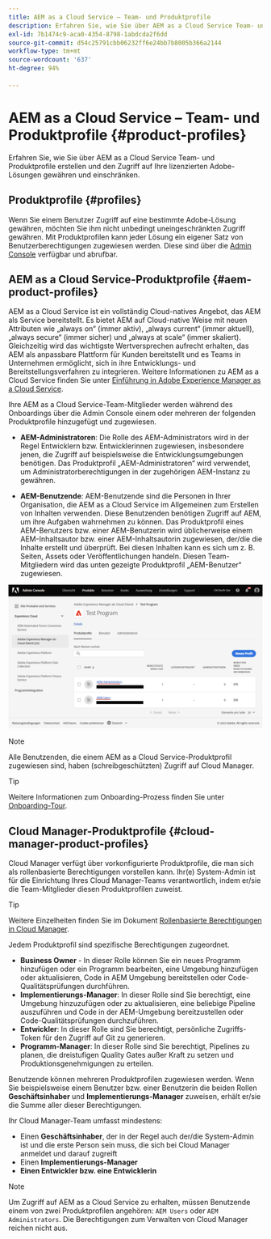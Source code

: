 ```yaml
---
title: AEM as a Cloud Service – Team- und Produktprofile
description: Erfahren Sie, wie Sie über AEM as a Cloud Service Team- und Produktprofile erstellen und den Zugriff auf Ihre lizenzierten Adobe-Lösungen gewähren und einschränken.
exl-id: 7b1474c9-aca0-4354-8798-1abdcda2f6dd
source-git-commit: d54c25791cbb06232ff6e24bb7b8005b366a2144
workflow-type: tm+mt
source-wordcount: '637'
ht-degree: 94%

---
```


# AEM as a Cloud Service – Team- und Produktprofile {#product-profiles}

Erfahren Sie, wie Sie über AEM as a Cloud Service Team- und Produktprofile erstellen und den Zugriff auf Ihre lizenzierten Adobe-Lösungen gewähren und einschränken.

## Produktprofile {#profiles}

Wenn Sie einem Benutzer Zugriff auf eine bestimmte Adobe-Lösung gewähren, möchten Sie ihm nicht unbedingt uneingeschränkten Zugriff gewähren. Mit Produktprofilen kann jeder Lösung ein eigener Satz von Benutzerberechtigungen zugewiesen werden. Diese sind über die [Admin Console](/help/journey-onboarding/admin-console.md) verfügbar und abrufbar.

## AEM as a Cloud Service-Produktprofile {#aem-product-profiles}

AEM as a Cloud Service ist ein vollständig Cloud-natives Angebot, das AEM als Service bereitstellt. Es bietet AEM auf Cloud-native Weise mit neuen Attributen wie „always on“ (immer aktiv), „always current“ (immer aktuell), „always secure“ (immer sicher) und „always at scale“ (immer skaliert). Gleichzeitig wird das wichtigste Wertversprechen aufrecht erhalten, das AEM als anpassbare Plattform für Kunden bereitstellt und es Teams in Unternehmen ermöglicht, sich in ihre Entwicklungs- und Bereitstellungsverfahren zu integrieren. Weitere Informationen zu AEM as a Cloud Service finden Sie unter [Einführung in Adobe Experience Manager as a Cloud Service](/help/overview/introduction.md).

Ihre AEM as a Cloud Service-Team-Mitglieder werden während des Onboardings über die Admin Console einem oder mehreren der folgenden Produktprofile hinzugefügt und zugewiesen.

* **AEM-Administratoren**: Die Rolle des AEM-Administrators wird in der Regel Entwicklern bzw. Entwicklerinnen zugewiesen, insbesondere jenen, die Zugriff auf beispielsweise die Entwicklungsumgebungen benötigen. Das Produktprofil „AEM-Administratoren“ wird verwendet, um Administratorberechtigungen in der zugehörigen AEM-Instanz zu gewähren.

* **AEM-Benutzende**: AEM-Benutzende sind die Personen in Ihrer Organisation, die AEM as a Cloud Service im Allgemeinen zum Erstellen von Inhalten verwenden. Diese Benutzenden benötigen Zugriff auf AEM, um ihre Aufgaben wahrnehmen zu können. Das Produktprofil eines AEM-Benutzers bzw. einer AEM-Benutzerin wird üblicherweise einem AEM-Inhaltsautor bzw. einer AEM-Inhaltsautorin zugewiesen, der/die die Inhalte erstellt und überprüft. Bei diesen Inhalten kann es sich um z. B. Seiten, Assets oder Veröffentlichungen handeln. Diesen Team-Mitgliedern wird das unten gezeigte Produktprofil „AEM-Benutzer“ zugewiesen.

![Produktprofile](/help/onboarding/assets/admin-console-profiles.png)

>[!NOTE]
>
>Alle Benutzenden, die einem AEM as a Cloud Service-Produktprofil zugewiesen sind, haben (schreibgeschützten) Zugriff auf Cloud Manager.

>[!TIP]
>
>Weitere Informationen zum Onboarding-Prozess finden Sie unter [Onboarding-Tour](/help/journey-onboarding/overview.md).

## Cloud Manager-Produktprofile {#cloud-manager-product-profiles}

Cloud Manager verfügt über vorkonfigurierte Produktprofile, die man sich als rollenbasierte Berechtigungen vorstellen kann. Ihr(e) System-Admin ist für die Einrichtung Ihres Cloud Manager-Teams verantwortlich, indem er/sie die Team-Mitglieder diesen Produktprofilen zuweist.

>[!TIP]
>
>Weitere Einzelheiten finden Sie im Dokument [Rollenbasierte Berechtigungen in Cloud Manager](/help/onboarding/cloud-manager-introduction.md#role-based-permissions).

Jedem Produktprofil sind spezifische Berechtigungen zugeordnet.

* **Business Owner** - In dieser Rolle können Sie ein neues Programm hinzufügen oder ein Programm bearbeiten, eine Umgebung hinzufügen oder aktualisieren, Code in AEM Umgebung bereitstellen oder Code-Qualitätsprüfungen durchführen.
* **Implementierungs-Manager**: In dieser Rolle sind Sie berechtigt, eine Umgebung hinzuzufügen oder zu aktualisieren, eine beliebige Pipeline auszuführen und Code in der AEM-Umgebung bereitzustellen oder Code-Qualitätsprüfungen durchzuführen.
* **Entwickler**: In dieser Rolle sind Sie berechtigt, persönliche Zugriffs-Token für den Zugriff auf Git zu generieren.
* **Programm-Manager**: In dieser Rolle sind Sie berechtigt, Pipelines zu planen, die dreistufigen Quality Gates außer Kraft zu setzen und Produktionsgenehmigungen zu erteilen.

Benutzende können mehreren Produktprofilen zugewiesen werden. Wenn Sie beispielsweise einem Benutzer bzw. einer Benutzerin die beiden Rollen **Geschäftsinhaber** und **Implementierungs-Manager** zuweisen, erhält er/sie die Summe aller dieser Berechtigungen.

Ihr Cloud Manager-Team umfasst mindestens:

* Einen **Geschäftsinhaber**, der in der Regel auch der/die System-Admin ist und die erste Person sein muss, die sich bei Cloud Manager anmeldet und darauf zugreift
* Einen **Implementierungs-Manager**
* **Einen Entwickler bzw. eine Entwicklerin**

>[!NOTE]
>
>Um Zugriff auf AEM as a Cloud Service zu erhalten, müssen Benutzende einem von zwei Produktprofilen angehören: `AEM Users` oder `AEM Administrators`. Die Berechtigungen zum Verwalten von Cloud Manager reichen nicht aus.
